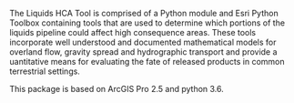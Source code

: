 
The Liquids HCA Tool is comprised of a Python module and Esri Python Toolbox 
containing tools that are used to determine which portions of the liquids pipeline 
could affect high consequence areas. These tools incorporate well understood and 
documented mathematical models for overland flow, gravity spread and hydrographic 
transport and provide a uantitative means for evaluating the fate of released products 
in common terrestrial settings.
	
This package is based on ArcGIS Pro 2.5 and python 3.6.


